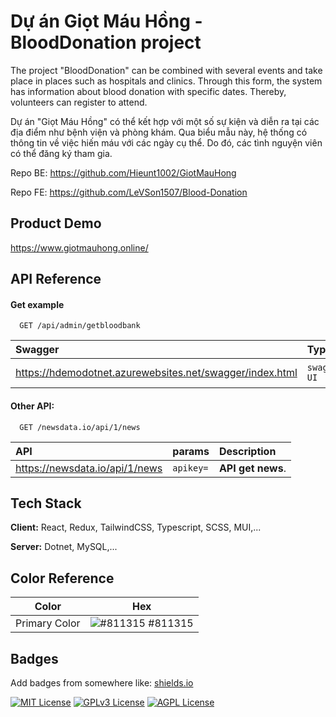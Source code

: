 # Dự án Giọt Máu Hồng - BloodDonation project

The project "BloodDonation" can be combined with several events and take place in places such as hospitals and clinics. Through this form, the system has information about blood donation with specific dates. Thereby, volunteers can register to attend.

Dự án "Giọt Máu Hồng" có thể kết hợp với một số sự kiện và diễn ra tại các địa điểm như bệnh viện và phòng khám. Qua biểu mẫu này, hệ thống có thông tin về việc hiến máu với các ngày cụ thể. Do đó, các tình nguyện viên có thể đăng ký tham gia.

Repo BE: https://github.com/Hieunt1002/GiotMauHong

Repo FE: https://github.com/LeVSon1507/Blood-Donation

## Product Demo

https://www.giotmauhong.online/


## API Reference

#### Get example

```http
  GET /api/admin/getbloodbank
```

| Swagger                                                  | Type         | Description      |
| :------------------------------------------------------- | :----------- | :--------------- |
| https://hdemodotnet.azurewebsites.net/swagger/index.html | `swagger UI` | **Swagger API**. |

#### Other API:

```http
  GET /newsdata.io/api/1/news
```

| API                            | params    | Description       |
| :----------------------------- | :-------- | :---------------- |
| https://newsdata.io/api/1/news | `apikey=` | **API get news**. |

<!-- ## Authors

-  [@LeVanSon](https://github.com/LeVSon1507)
-  [@NguyenTrongHieu](https://github.com/Hieunt1002) -->

## Tech Stack

**Client:** React, Redux, TailwindCSS, Typescript, SCSS, MUI,...

**Server:** Dotnet, MySQL,...

## Color Reference

| Color         | Hex                                                              |
| ------------- | ---------------------------------------------------------------- |
| Primary Color | ![#811315](https://via.placeholder.com/10/811315?text=+) #811315 |

## Badges

Add badges from somewhere like: [shields.io](https://shields.io/)

[![MIT License](https://img.shields.io/badge/License-MIT-green.svg)](https://choosealicense.com/licenses/mit/)
[![GPLv3 License](https://img.shields.io/badge/License-GPL%20v3-yellow.svg)](https://opensource.org/licenses/)
[![AGPL License](https://img.shields.io/badge/license-AGPL-blue.svg)](http://www.gnu.org/licenses/agpl-3.0)
